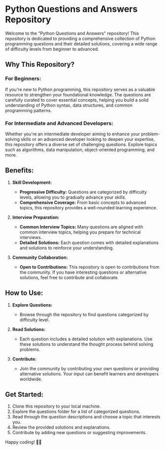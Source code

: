 # Python Questions and Answers Repository

Welcome to the "Python Questions and Answers" repository! This repository is dedicated to providing a comprehensive collection of Python programming questions and their detailed solutions, covering a wide range of difficulty levels from beginner to advanced.

## Why This Repository?

### For Beginners:
If you're new to Python programming, this repository serves as a valuable resource to strengthen your foundational knowledge. The questions are carefully curated to cover essential concepts, helping you build a solid understanding of Python syntax, data structures, and common programming patterns.

### For Intermediate and Advanced Developers:
Whether you're an intermediate developer aiming to enhance your problem-solving skills or an advanced developer looking to deepen your expertise, this repository offers a diverse set of challenging questions. Explore topics such as algorithms, data manipulation, object-oriented programming, and more.

## Benefits:

1. **Skill Development:**
   - **Progressive Difficulty:** Questions are categorized by difficulty levels, allowing you to gradually advance your skills.
   - **Comprehensive Coverage:** From basic concepts to advanced topics, this repository provides a well-rounded learning experience.

2. **Interview Preparation:**
   - **Common Interview Topics:** Many questions are aligned with common interview topics, helping you prepare for technical interviews.
   - **Detailed Solutions:** Each question comes with detailed explanations and solutions to reinforce your understanding.

3. **Community Collaboration:**
   - **Open to Contributions:** This repository is open to contributions from the community. If you have interesting questions or alternative solutions, feel free to contribute and collaborate.

## How to Use:

1. **Explore Questions:**
   - Browse through the repository to find questions categorized by difficulty level.

2. **Read Solutions:**
   - Each question includes a detailed solution with explanations. Use these solutions to understand the thought process behind solving problems.

3. **Contribute:**
   - Join the community by contributing your own questions or providing alternative solutions. Your input can benefit learners and developers worldwide.

## Get Started:
1. Clone this repository to your local machine.
2. Explore the questions folder for a list of categorized questions.
3. Read through the question descriptions and choose a topic that interests you.
4. Review the provided solutions and explanations.
5. Contribute by adding new questions or suggesting improvements.

Happy coding! 🚀✨
